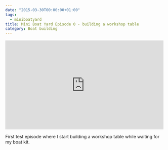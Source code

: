```yaml
---
date: "2015-03-30T00:00:00+01:00"
tags:
  - miniboatyard
title: Mini Boat Yard Episode 0 - building a workshop table
category: Boat building
---
```


<iframe width="500" height="281" id="youtube_iframe" src="https://www.youtube.com/embed/sthJ90YM7a8?feature=oembed&amp;enablejsapi=1"
  frameborder="0" allowfullscreen></iframe>

First test episode where I start building a workshop table while waiting for my boat kit.
